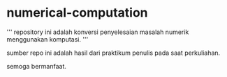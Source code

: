 # numerical-computation
'''
repository ini adalah konversi penyelesaian masalah numerik menggunakan komputasi.
'''


sumber repo ini adalah hasil dari praktikum penulis pada saat perkuliahan.

semoga bermanfaat.
